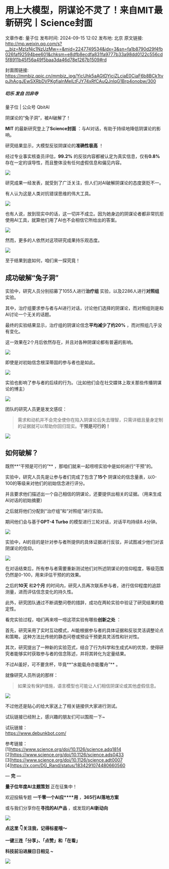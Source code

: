 # 用上大模型，阴谋论不灵了！来自MIT最新研究丨Science封面

文章作者: 量子位
发布时间: 2024-09-15 12:02
发布地: 北京
原文链接: http://mp.weixin.qq.com/s?__biz=MzIzNjc1NzUzMw==&mid=2247749534&idx=3&sn=fa1b8790d29f4fb026faf92594bee601&chksm=e8dfb8ecdfa831fa9777b33a98dd0122c556cd5f8911b45f56a49f5baa3da46d78e1267b1509#rd

封面图链接: https://mmbiz.qpic.cn/mmbiz_jpg/YicUhk5aAGtDYicjZLciaE0CiaF6b8BCk1tvpJhAcgJEwSXRbDVPKgfialnMelLtFJY74xRfCAuQJnlqG1Brp4onobw/300

##### 叨乐 发自 凹非寺  
量子位 | 公众号 QbitAI

阴谋论的“兔子洞”，被AI破解了！

**MIT** 的最新研究登上了**Science封面** ：与AI对话，有助于持续地降低阴谋论的影响。

研究结果显示，大模型反驳阴谋论的**准确性极高** ！

经过专业事实核查员评估，**99.2%** 的反驳内容都被认定为真实信息，仅有**0.8%** 存在一定的误导性，而且整体没有任何虚假信息和偏见内容。

![](https://mmbiz.qpic.cn/mmbiz_png/YicUhk5aAGtDYicjZLciaE0CiaF6b8BCk1tvChPBU1UYE6JueQv1p9nRhedrnMa2iaj9WzNW7VnUWyJobBfWvbwMic3w/640?wx_fmt=png&from=appmsg)

研究成果一经发表，就受到了广泛关注，但人们对AI破解阴谋论的态度褒贬不一。

有人认为这是人类对抗错误思维的伟大工具。

![](https://mmbiz.qpic.cn/mmbiz_png/YicUhk5aAGtDYicjZLciaE0CiaF6b8BCk1tvOf9jgszJeDN3fHSOvGQmbj8tOICKrs63wbza61jb0kibVH0ntNiclfQA/640?wx_fmt=png&from=appmsg)

也有人说，放到现实中的话，这一切并不成立。因为她身边的阴谋论者都非常抗拒使用AI工具，就算他们用了AI也不会相信它所给出的答案。

![](https://mmbiz.qpic.cn/mmbiz_png/YicUhk5aAGtDYicjZLciaE0CiaF6b8BCk1tv2orHk8TibJgRiaP9WiaaVte00icicX8PjPY4kAgBYKFRoribTZktbKz2AbPA/640?wx_fmt=png&from=appmsg)

然而，更多的人依然对这项研究成果持乐观态度。

![](https://mmbiz.qpic.cn/mmbiz_png/YicUhk5aAGtDYicjZLciaE0CiaF6b8BCk1tvLxoHXw9OngkBGOmhNZOZpsWQU5lGiaB1ORw67NbcB7123Dylfxy18BQ/640?wx_fmt=png&from=appmsg)

至于结果到底如何，咱们来一探究竟！

## 成功破解“兔子洞”

实验中，研究人员分别招募了1055人进行**治疗组** 实验，以及2286人进行**对照组** 实验。

其中，治疗组要求参与者与AI进行对话，讨论他们选择的阴谋论，而对照组则是和AI讨论一个无关的话题。

最终的实验结果显示，治疗组的阴谋论信念**平均减少了约20%** ，而对照组几乎没有变化。

这一效果在2个月后依然存在，并且对各种阴谋论都有普遍的影响。

![](https://mmbiz.qpic.cn/mmbiz_png/YicUhk5aAGtDYicjZLciaE0CiaF6b8BCk1tvl5B2J8PRZytxLfnQLOzcOa1mYspiat6HgWqxKictVBo0z450NUwvkJaw/640?wx_fmt=png&from=appmsg)

即使是对初始信念根深蒂固的参与者也是如此。

![](https://mmbiz.qpic.cn/mmbiz_png/YicUhk5aAGtDYicjZLciaE0CiaF6b8BCk1tvm9F9jHkbKoTQbXXZDPhIQSevw6aPtjGvCnkiaUdLEBNDZEiaXzicFn3eg/640?wx_fmt=png&from=appmsg)

实验也影响了参与者的后续的行为。（比如他们会在社交媒体上取关那些传播阴谋论的博主）

![](https://mmbiz.qpic.cn/mmbiz_png/YicUhk5aAGtDYicjZLciaE0CiaF6b8BCk1tvqYblzQvA3cP82O7icpJTMTXlvA8eYRQbabTwM4m5NTiaUsC95ZmAsslA/640?wx_fmt=png&from=appmsg)

团队的研究人员更是发文感叹：

> 需求和动机并不会完全使你在陷入阴谋论后失去理智，只需详细且量身定制的证据就可以帮助你回归现实。**干预是可行的！**

![](https://mmbiz.qpic.cn/mmbiz_png/YicUhk5aAGtDYicjZLciaE0CiaF6b8BCk1tvoNjwuLg72K1ZznvGoT6wSsSJF1KjZReIMf6HeibFJ3SQ6ZafHw6WBTw/640?wx_fmt=png&from=appmsg)

## 如何破解？

既然**“干预是可行的”** ，那咱们就来一起唠唠实验中是如何进行“干预”的。

实验中，研究人员先是让参与者们完成了包含了**15个** 阴谋论的信念量表，以0-100的等级来对他们的初始信念进行评分。

并且要求他们描述出一个自己相信的阴谋论，还要提供出相关的证据。（用来生成AI对话的初始摘要）

之后就将他们分配到“治疗组”和“对照组”进行实验。

期间他们会与基于**GPT-4 Turbo** 的模型进行三轮对话，对话平均持续8.4分钟。

![](https://mmbiz.qpic.cn/mmbiz_png/YicUhk5aAGtDYicjZLciaE0CiaF6b8BCk1tvnXup68Qqic2ZBsG0RibGTpeiakL371tMl1n2qjMicvCHia9VWgJgPKKY0PQ/640?wx_fmt=png&from=appmsg)

实验中，AI的目的是针对参与者所提供的具体证据进行反驳，并试图减少他们对该阴谋论的信仰。

![](https://mmbiz.qpic.cn/mmbiz_png/YicUhk5aAGtDYicjZLciaE0CiaF6b8BCk1tvRHcOiaZ4JiaPClnicU9Vmfiatt8tGzzvHg5RXsNkev1iaPxEm2EeIMial4bw/640?wx_fmt=png&from=appmsg)

在对话结束后，所有参与者需要重新测试他们对所述阴谋论的信仰程度，等级范围仍然是0-100，用来评估干预的的效果。

之后的**10天** 和**2个月** 的时间内，研究人员再次联系参与者，进行信仰程度的追踪测量，进而评估信念变化的持久性。

此外，研究团队通过不断调整问卷的措辞，成功在两轮实验中验证了研究结果的稳定性。

看完实验过程，咱们再来唠一唠这项实验有哪些**创新之处** ：

首先，研究采用了实时互动模式，AI能根据参与者的具体证据和反驳灵活调整论点和策略，这种方法比传统的静态问卷或预设干预更具灵活性和针对性。

其次，研究提出了一种新的实验范式，结合了行为科学和生成式AI的优势，使得研究者能够实时获取参与者的信念陈述，并将其转化为定量结果。

不过AI虽好，可不要贪杯，毕竟**“水能载舟亦能覆舟”** 。

就像研究人员所说的那样：

> 如果没有保护措施，语言模型也可能让人们相信阴谋论或其他虚假信息。

![](https://mmbiz.qpic.cn/mmbiz_png/YicUhk5aAGtDYicjZLciaE0CiaF6b8BCk1tv3398ta3L8Df7yOBcx1aqicSHPxzOqc5qmlGlvshroyYPGgxyS33UrkA/640?wx_fmt=png&from=appmsg)

不过他还是贴心的给大家送上了相关链接供大家进行测试。

试玩链接已经附上，感兴趣的朋友们可以围观一下~

试玩链接：  
https://www.debunkbot.com/

参考链接：  
[1]https://www.science.org/doi/10.1126/science.adq1814  
[2]https://www.science.org/doi/10.1126/science.ads0433  
[3]https://www.science.org/doi/10.1126/science.adt0007  
[4]https://x.com/DG_Rand/status/1834291074480660560

— **完** —

**量子位年度AI主题策划** 正在征集中！

欢迎投稿专题 **一千零一个AI应****用** ，**365行AI落地方案**

或与我们分享你在**寻找的AI产品** ，或发现的**AI新动向**

![](https://mmbiz.qpic.cn/mmbiz_png/YicUhk5aAGtDpTavEwUl8aOlFLGHaPnaKXJcMUeJtGXVLliac6P6XxYHIKhnz0NPUgVvlrXAvJC33ibh8aYDdyudA/640?wx_fmt=png&from=appmsg&tp=wxpic&wxfrom=5&wx_lazy=1&wx_co=1)

  

**点这里 👇关注我，记得标星哦～**

**一键三连「分享」、「点赞」和「在看」**

**科技前沿进展日日相见 ~**

![](https://mmbiz.qpic.cn/mmbiz_svg/g9RQicMD01M0tYoRQT2cMQRmPS5ZDyrrfzeksiay90KaDzlGBH61icqHxmgFKfvfXtVuwTHV740CDLAaXU1LIfZyoJEpYKcRIiaE/640?wx_fmt=svg&tp=webp&wxfrom=5&wx_lazy=1&wx_co=1)

